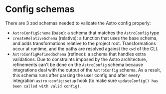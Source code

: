 # Config schemas

There are 3 zod schemas needed to validate the Astro config properly:

- `AstroConfigSchema` (base): a schema that matches the `AstroConfig` type
- `createRelativeSchema` (relative): a function that uses the base schema, and adds transformations relative to the project root. Transformations occur at runtime, and the paths are resolved against the `cwd` of the CLI.
- `AstroConfigRefinedSchema` (refined): a schema that handles extra validations. Due to constraints imposed by the Astro architecture, refinements can't be done on the `AstroConfig` schema because integrations deal with the output of the `AstroConfig` schema. As a result, this schema runs after parsing the user config and after every integration `astro:config:setup` hook (to make sure `updateConfig() has been called with valid config)`.
